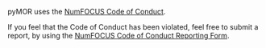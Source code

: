 pyMOR uses the [NumFOCUS Code of Conduct](https://numfocus.org/code-of-conduct).

If you feel that the Code of Conduct has been violated,
feel free to submit a report, by using the
[NumFOCUS Code of Conduct Reporting Form](https://numfocus.typeform.com/to/ynjGdT).
